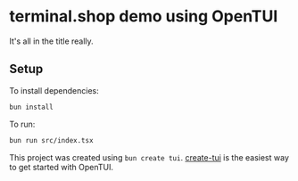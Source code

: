 # terminal.shop demo using OpenTUI

It's all in the title really.

## Setup

To install dependencies:

```bash
bun install
```

To run:

```bash
bun run src/index.tsx
```

This project was created using `bun create tui`. [create-tui](https://git.new/create-tui) is the easiest way to get started with OpenTUI.


